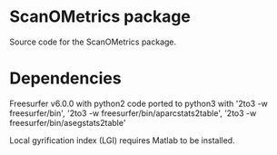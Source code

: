 ScanOMetrics package
====================

Source code for the ScanOMetrics package.

Dependencies
============

Freesurfer v6.0.0 with python2 code ported to python3 with '2to3 -w freesurfer/bin', '2to3 -w freesurfer/bin/aparcstats2table', '2to3 -w freesurfer/bin/asegstats2table'

Local gyrification index (LGI) requires Matlab to be installed.
